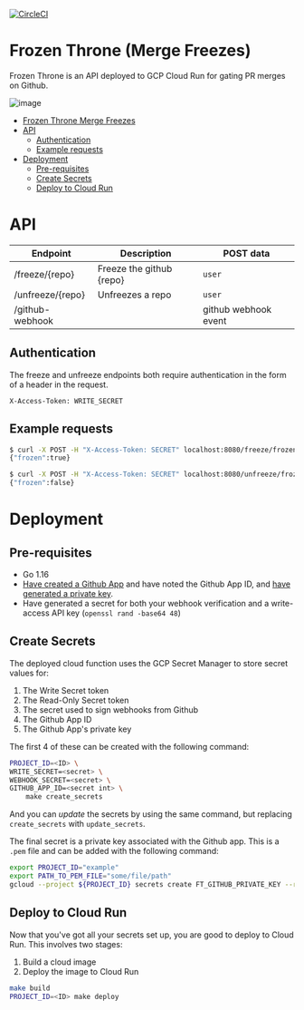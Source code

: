 [![CircleCI](https://circleci.com/gh/TheJokersThief/frozen-throne/tree/main.svg?style=svg)](https://circleci.com/gh/TheJokersThief/frozen-throne/tree/main)

# Frozen Throne (Merge Freezes)
Frozen Throne is an API deployed to GCP Cloud Run for gating PR merges on Github.

![image](https://user-images.githubusercontent.com/1175876/145129803-ce719ddc-f8ba-4c90-a5eb-90dd1d116965.png)

<!-- TOC -->

- [Frozen Throne Merge Freezes](#frozen-throne-merge-freezes)
- [API](#api)
    - [Authentication](#authentication)
    - [Example requests](#example-requests)
- [Deployment](#deployment)
    - [Pre-requisites](#pre-requisites)
    - [Create Secrets](#create-secrets)
    - [Deploy to Cloud Run](#deploy-to-cloud-run)

<!-- /TOC -->

# API

| Endpoint         | Description              | POST data            |
|------------------|--------------------------|----------------------|
| /freeze/{repo}   | Freeze the github {repo} | `user`               |
| /unfreeze/{repo} | Unfreezes a repo         | `user`               |
| /github-webhook  |                          | github webhook event |

## Authentication

The freeze and unfreeze endpoints both require authentication in the form of a header in the request.

```
X-Access-Token: WRITE_SECRET
```

## Example requests

```bash
$ curl -X POST -H "X-Access-Token: SECRET" localhost:8080/freeze/frozen-throne -d "user=thejokersthief"
{"frozen":true}

$ curl -X POST -H "X-Access-Token: SECRET" localhost:8080/unfreeze/frozen-throne -d "user=thejokersthief"
{"frozen":false}
```

# Deployment

## Pre-requisites

* Go 1.16
* [Have created a Github App](https://docs.github.com/en/developers/apps/building-github-apps/creating-a-github-app) and have noted the Github App ID, and [have generated a private key](https://docs.github.com/en/developers/apps/building-github-apps/authenticating-with-github-apps).
* Have generated a secret for both your webhook verification and a write-access API key (`openssl rand -base64 48`)

## Create Secrets
The deployed cloud function uses the GCP Secret Manager to store secret values for:

1. The Write Secret token
1. The Read-Only Secret token
1. The secret used to sign webhooks from Github
1. The Github App ID
1. The Github App's private key

The first 4 of these can be created with the following command:

```bash
PROJECT_ID=<ID> \
WRITE_SECRET=<secret> \
WEBHOOK_SECRET=<secret> \
GITHUB_APP_ID=<secret int> \
    make create_secrets
```

And you can _update_ the secrets by using the same command, but replacing `create_secrets` with `update_secrets`.

The final secret is a private key associated with the Github app. This is a `.pem` file and can be added with the following command:

```bash
export PROJECT_ID="example"
export PATH_TO_PEM_FILE="some/file/path"
gcloud --project ${PROJECT_ID} secrets create FT_GITHUB_PRIVATE_KEY --replication-policy="automatic" --data-file=${PATH_TO_PEM_FILE}
```

## Deploy to Cloud Run

Now that you've got all your secrets set up, you are good to deploy to Cloud Run. This involves two stages:

1. Build a cloud image
2. Deploy the image to Cloud Run

```bash
make build
PROJECT_ID=<ID> make deploy
```
